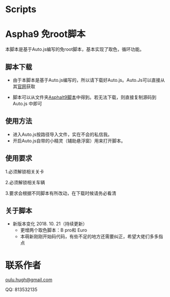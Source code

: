 # Scripts

Aspha9 免root脚本
==
本脚本是基于Auto.js编写的免root脚本，基本实现了取色，循环功能。

脚本下载
-----
* 由于本脚本是基于Auto.js编写的，所以请下载好Auto.js。Auto.Js可以直接从其[官网](https://hyb1996.github.io/AutoJs-Docs/#/)获取

* 脚本可以从文件夹[Asphalt9脚本](https://github.com/Hugo5689/Scripts)中得到。若无法下载，则直接复制源码到Auto.js 中即可

使用方法
-----
* 进入Auto.js按路径导入文件，实在不会的私信我。
* 开启Auto.js自带的小精灵（辅助悬浮窗）用来打开脚本。

使用要求
----
1.必须解锁相关关卡

2.必须解锁相关车辆

3.要求会根据不同脚本有所改动，在下载时候请务必看清

关于脚本
-----
* 新版本变化 2018. 10. 21（持续更新） 
    * 更增两个取色脚本：B pro和 Euro
    * 本萌新刚刚开始码代码，有些不足的地方还需要纠正，希望大佬们多多指点
    
联系作者
======
oulu.hugh@gmail.com

QQ: 813532135
